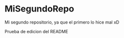 # MiSegundoRepo
Mi segundo repositorio, ya que el primero lo hice mal xD

Prueba de edicion del README
